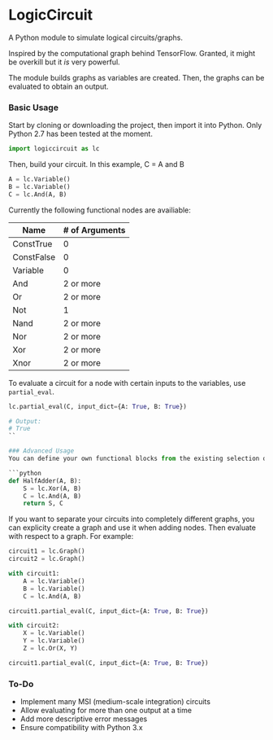 # LogicCircuit
A Python module to simulate logical circuits/graphs.

Inspired by the computational graph behind TensorFlow. Granted, it might be overkill but it *is* very powerful.

The module builds graphs as variables are created. Then, the graphs can be evaluated to obtain an output.

### Basic Usage
Start by cloning or downloading the project, then import it into Python. Only Python 2.7 has been tested at the moment.

```python
import logiccircuit as lc
```

Then, build your circuit. In this example, C = A and B

```python
A = lc.Variable()
B = lc.Variable()
C = lc.And(A, B)
```

Currently the following functional nodes are availiable:

Name | # of Arguments
--- | ---
ConstTrue | 0
ConstFalse | 0
Variable | 0
And | 2 or more
Or | 2 or more
Not | 1
Nand | 2 or more
Nor | 2 or more
Xor | 2 or more
Xnor | 2 or more

To evaluate a circuit for a node with certain inputs to the variables, use `partial_eval`.

```python
lc.partial_eval(C, input_dict={A: True, B: True})

# Output:
# True
``

### Advanced Usage
You can define your own functional blocks from the existing selection of functional nodes. These blocks can then be used like any other functional node. For example, you can define a half adder like this:

```python
def HalfAdder(A, B):
	S = lc.Xor(A, B)
	C = lc.And(A, B)
	return S, C
```

If you want to separate your circuits into completely different graphs, you can explicity create a graph and use it when adding nodes. Then evaluate with respect to a graph. For example:

```python
circuit1 = lc.Graph()
circuit2 = lc.Graph()

with circuit1:
	A = lc.Variable()
	B = lc.Variable()
	C = lc.And(A, B)

circuit1.partial_eval(C, input_dict={A: True, B: True})

with circuit2:
	X = lc.Variable()
	Y = lc.Variable()
	Z = lc.Or(X, Y)

circuit1.partial_eval(C, input_dict={A: True, B: True})
```

### To-Do
* Implement many MSI (medium-scale integration) circuits
* Allow evaluating for more than one output at a time
* Add more descriptive error messages
* Ensure compatibility with Python 3.x